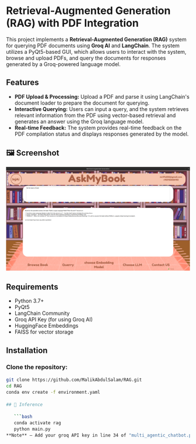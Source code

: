 # Retrieval-Augmented Generation (RAG) with PDF Integration

This project implements a **Retrieval-Augmented Generation (RAG)** system for querying PDF documents using **Groq AI** and **LangChain**. The system utilizes a PyQt5-based GUI, which allows users to interact with the system, browse and upload PDFs, and query the documents for responses generated by a Groq-powered language model.

## Features
- **PDF Upload & Processing:** Upload a PDF and parse it using LangChain's document loader to prepare the document for querying.
- **Interactive Querying:** Users can input a query, and the system retrieves relevant information from the PDF using vector-based retrieval and generates an answer using the Groq language model.
- **Real-time Feedback:** The system provides real-time feedback on the PDF compilation status and displays responses generated by the model.
## 🖼️ Screenshot

![Chatbot Flow Screenshot](resources/rag.png)

## Requirements
- Python 3.7+
- PyQt5
- LangChain Community
- Groq API Key (for using Groq AI)
- HuggingFace Embeddings
- FAISS for vector storage

## Installation

### Clone the repository:
```bash
git clone https://github.com/MalikAbdulSalam/RAG.git
cd RAG
conda env create -f environment.yaml

## 🔧 Inference

   ```bash
   conda activate rag
   python main.py
**Note** – Add your groq API key in line 34 of "multi_agentic_chatbot.py"


